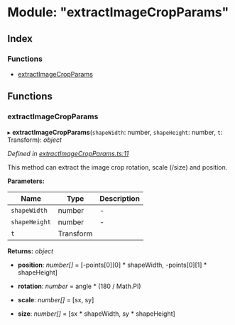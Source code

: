 
# Module: "extractImageCropParams"

## Index

### Functions

* [extractImageCropParams](_extractimagecropparams_.md#extractimagecropparams)

## Functions

###  extractImageCropParams

▸ **extractImageCropParams**(`shapeWidth`: number, `shapeHeight`: number, `t`: Transform): *object*

*Defined in [extractImageCropParams.ts:11](https://github.com/figma-plugin-helper-functions/figma-plugin-helpers/blob/e417c28/src/helpers/extractImageCropParams.ts#L11)*

This method can extract the image crop rotation, scale (/size) and position.

**Parameters:**

Name | Type | Description |
------ | ------ | ------ |
`shapeWidth` | number | - |
`shapeHeight` | number | - |
`t` | Transform |   |

**Returns:** *object*

* **position**: *number[]* = [-points[0][0] * shapeWidth, -points[0][1] * shapeHeight]

* **rotation**: *number* = angle * (180 / Math.PI)

* **scale**: *number[]* = [sx, sy]

* **size**: *number[]* = [sx * shapeWidth, sy * shapeHeight]
